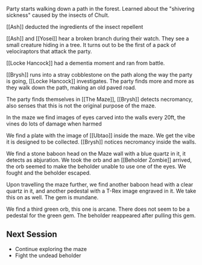 Party starts walking down a path in the forest.
Learned about the "shivering sickness" caused by the insects of Chult.

[[Ash]] deducted the ingredients of the insect repellent

[[Ash]] and [[Yosei]] hear a broken branch during their watch. They see a small creature hiding in a tree. It turns out to be the first of a pack of velociraptors that attack the party.

[[Locke Hancock]] had a dementia moment and ran from battle.

[[Brysh]] runs into a stray cobblestone on the path along the way the party is going, [[Locke Hancock]] investigates. The party finds more and more as they walk down the path, making an old paved road.

The party finds themselves in [[The Maze]], [[Brysh]] detects necromancy, also senses that this is not the original purpose of the maze.

In the maze we find images of eyes carved into the walls every 20ft, the vines do lots of damage when harmed

We find a plate with the image of [[Ubtao]] inside the maze. We get the vibe it is designed to be collected. [[Brysh]] notices necromancy inside the walls.

We find a stone baboon head on the Maze wall with a blue quartz in it, it detects as abjuration. We took the orb and an [[Beholder Zombie]] arrived, the orb seemed to make the beholder unable to use one of the eyes. We fought and the beholder escaped.

Upon travelling the maze further, we find another baboon head with a clear quartz in it, and another pedestal with a T-Rex image engraved in it. We take this on as well. The gem is mundane.

We find a third green orb, this one is arcane. There does not seem to be a pedestal for the green gem. The beholder reappeared after pulling this gem.

## Next Session
- Continue exploring the maze
- Fight the undead beholder
